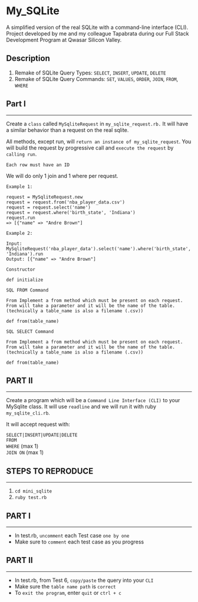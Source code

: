 
# My_SQLite
A simplified version of the real SQLite with a command-line interface (CLI).
Project developed by me and my colleague Tapabrata during our Full Stack Development Program at Qwasar Silicon Valley. 


## Description

1. Remake of SQLite Query Types: `SELECT`, `INSERT`, `UPDATE`, `DELETE`
2. Remake of SQLite Query Commands: `SET`, `VALUES`, `ORDER`, `JOIN`, `FROM`, `WHERE`

## Part I

---

Create a `class` called `MySqliteRequest` in `my_sqlite_request.rb.` It will have a similar behavior than a request on the real sqlite.

All methods, except run, will `return an instance of my_sqlite_request`. You will build the request by progressive call and `execute the request` by `calling run`.

`Each row must have an ID`

We will do only 1 join and 1 where per request.

`Example 1:`

```
request = MySqliteRequest.new
request = request.from('nba_player_data.csv')
request = request.select('name')
request = request.where('birth_state', 'Indiana')
request.run
=> [{"name" => "Andre Brown"]
```

`Example 2:`

```
Input: MySqliteRequest('nba_player_data').select('name').where('birth_state', 'Indiana').run
Output: [{"name" => "Andre Brown"]
```

`Constructor`

```
def initialize
```

`SQL FROM Command`

```
From Implement a from method which must be present on each request. From will take a parameter and it will be the name of the table. (technically a table_name is also a filename (.csv))

def from(table_name)
```

`SQL SELECT Command`

```
From Implement a from method which must be present on each request. From will take a parameter and it will be the name of the table. (technically a table_name is also a filename (.csv))

def from(table_name)
```

## PART II
---
Create a program which will be a `Command Line Interface (CLI)` to your MySqlite class.
It will use `readline` and we will run it with ruby `my_sqlite_cli.rb`.

It will accept request with:

`SELECT|INSERT|UPDATE|DELETE` </br>
`FROM` </br>
`WHERE` (max 1) </br>
`JOIN ON` (max 1) </br>

## STEPS TO REPRODUCE
---

1. `cd mini_sqlite`
2. `ruby test.rb `

## PART I
---

- In test.rb, `uncomment` each Test case `one by one`
- Make sure to `comment` each test case as you progress

## PART II
---

- In test.rb, from Test 6, `copy/paste` the query into your `CLI`
- Make sure the `table name path` is `correct`
- To `exit the program`, enter `quit` or `ctrl + c`
